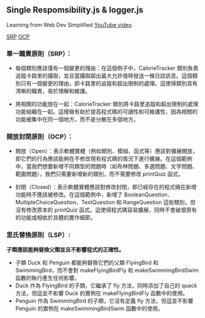 ## Single Respomsibility.js & logger.js

Learning from Web Dev Simplified [YouTube video](https://www.youtube.com/@WebDevSimplified)

[SRP](https://youtu.be/UQqY3_6Epbg?si=9XVgPmdjhbxuH-Om)
[OCP](https://youtu.be/-ptMtJAdj40?si=EkcBJC9devR87bqS)

### 單一職責原則（SRP）：

- 每個類別應該僅有一個變更的理由：在這個例子中，CalorieTracker 類別負責追蹤卡路里的攝取，並且當攝取超出最大允許值時發送一條日誌訊息。這個類別只有一個變更的理由，即卡路里的追蹤和超出限制的處理。這使得類別具有清晰的職責，易於理解和維護。

- 將相關的功能放在一起：CalorieTracker 類別將卡路里追蹤和超出限制的處理功能組織在一起。這樣做有助於提高程式碼的可讀性和可維護性，因為相關的功能被集中在同一個地方，而不是分散在多個地方。

### 開放封閉原則（OCP）：

- 開放（Open）：表示軟體實體（例如類別、模組、函式等）應該對擴展開放，即它們的行為應該能夠在不修改現有程式碼的情況下進行擴展。在這個範例中，當我們想要新增不同類型的問題時（如布林問題、多選問題、文字問題、範圍問題），我們只需要新增新的類別，而不需要修改 printQuiz 函式。

- 封閉（Closed）：表示軟體實體應該對修改封閉，即已經存在的程式碼在新增功能時不應該被修改。在這個範例中，新增了 BooleanQuestion、MultipleChoiceQuestion、TextQuestion 和 RangeQuestion 這些類別，但沒有修改原本的 printQuiz 函式。這使得程式碼容易擴展，同時不會破壞原有的功能或相依於具體的實作細節。

### 里氏替換原則（LSP）:

**子類應該能夠替換父類並且不影響程式的正確性。**

- 子類 Duck 和 Penguin 都能夠替換它們的父類 FlyingBird 和 SwimmingBird，而不會對 makeFlyingBirdFly 和 makeSwimmingBirdSwim 函數的執行產生任何影響。
- Duck 作為 FlyingBird 的子類，它繼承了 fly 方法，同時添加了自己的 quack 方法，但這並不影響 Duck 的實例在 makeFlyingBirdFly 函數中的使用。
- Penguin 作為 SwimmingBird 的子類，它沒有定義 fly 方法，但這並不影響 Penguin 的實例在 makeSwimmingBirdSwim 函數中的使用。
